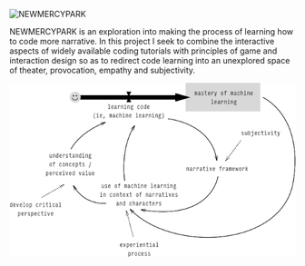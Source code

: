 ![NEWMERCYPARK](https://scontent-iad3-1.cdninstagram.com/t51.2885-15/e35/13734369_1729499383976955_1842327746_n.jpg)

NEWMERCYPARK is an exploration into making the process of learning how to code more narrative. In this project I seek to combine the interactive aspects of widely available coding tutorials with principles of game and interaction design so as to redirect code learning into an unexplored space of theater, provocation, empathy and subjectivity.

![cycle](img/virtuous-cycle.png)